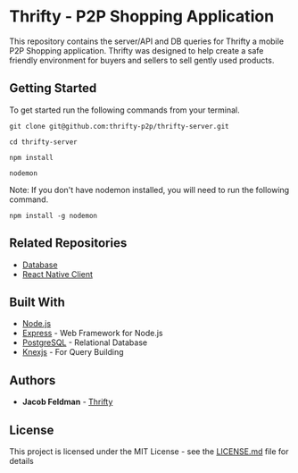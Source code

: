 # Thrifty - P2P Shopping Application

This repository contains the server/API and DB queries for Thrifty a mobile P2P Shopping application. Thrifty was designed to help create a safe friendly environment for buyers and sellers to sell gently used products.

## Getting Started

To get started run the following commands from your terminal.

```
git clone git@github.com:thrifty-p2p/thrifty-server.git

cd thrifty-server

npm install

nodemon
```

Note: If you don't have nodemon installed, you will need to run the following command.

```
npm install -g nodemon
```

## Related Repositories

* [Database](https://github.com/thrifty-p2p/thrifty-database)
* [React Native Client](https://github.com/thrifty-p2p/thrifty-client)

## Built With

* [Node.js](https://nodejs.org/en/)
* [Express](https://expressjs.com/) - Web Framework for Node.js
* [PostgreSQL](https://www.postgresql.org/) - Relational Database
* [Knexjs](knexjs.org) - For Query Building

## Authors

* **Jacob Feldman** - [Thrifty](https://github.com/thrifty-p2p)

## License

This project is licensed under the MIT License - see the [LICENSE.md](LICENSE.md) file for details
